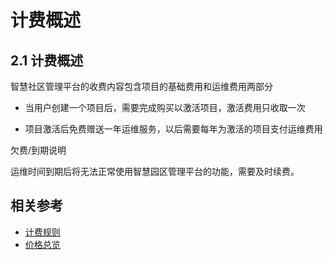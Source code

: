 # 计费概述

## 2.1 计费概述

智慧社区管理平台的收费内容包含项目的基础费用和运维费用两部分

* 当用户创建一个项目后，需要完成购买以激活项目，激活费用只收取一次

* 项目激活后免费赠送一年运维服务，以后需要每年为激活的项目支付运维费用

欠费/到期说明

运维时间到期后将无法正常使用智慧园区管理平台的功能，需要及时续费。

## 相关参考
- [计费规则](Billing-Rules.md)
- [价格总览](Price-Overview.md)
